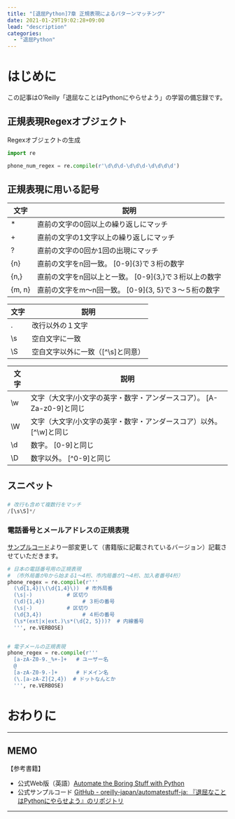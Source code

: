 ```yaml
---
title: "[退屈Python]7章 正規表現によるパターンマッチング"
date: 2021-01-29T19:02:28+09:00
lead: "description"
categories:
  - "退屈Python"
---
```


# はじめに
この記事はO’Reilly「退屈なことはPythonにやらせよう」の学習の備忘録です。

## 正規表現Regexオブジェクト
Regexオブジェクトの生成

```python
import re

phone_num_regex = re.compile(r'\d\d\d-\d\d\d-\d\d\d\d')
```


## 正規表現に用いる記号
|  文字  |  説明  |
| ---- | ---- |
|  *  |  直前の文字の0回以上の繰り返しにマッチ  |
|  +  |  直前の文字の1文字以上の繰り返しにマッチ  |
|  ?  |  直前の文字の0回か1回の出現にマッチ |
|  {n}  |  直前の文字をn回一致。 [0-9]{3}で３桁の数字 |
|  {n,}  |  直前の文字をn回以上と一致。 [0-9]{3,}で３桁以上の数字 |
|  {m, n}  |  直前の文字をm〜n回一致。 [0-9]{3, 5}で３〜５桁の数字 |

|  文字  |  説明  |
| ---- | ---- |
|  .  |  改行以外の１文字  |
|  \s  |  空白文字に一致  |
|  \S  |  空白文字以外に一致（[^\s]と同意）  |

|  文字  |  説明  |
| ---- | ---- |
|  \w  |  文字（大文字/小文字の英字・数字・アンダースコア）。 [A-Za-z0-9]と同じ  |
|  \W  |  文字（大文字/小文字の英字・数字・アンダースコア）以外。 [^\w]と同じ  |
|  \d  |  数字。 [0-9]と同じ  |
|  \D  |  数字以外。 [^0-9]と同じ  |





## スニペット
### 
```python
# 改行も含めて複数行をマッチ
/[\s\S]*/
```


### 電話番号とメールアドレスの正規表現
[サンプルコード](https://github.com/oreilly-japan/automatestuff-ja/blob/master/ch07/phoneAndEmail.py)より一部変更して（書籍版に記載されているバージョン）記載させていただきます。

```python
# 日本の電話番号用の正規表現
# （市外局番が0から始まる1〜4桁、市内局番が1〜4桁、加入者番号4桁）
phone_regex = re.compile(r'''
  (\d{1,4}|\(\d{1,4}\))  # 市外局番
  (\s|-)           # 区切り
  (\d){1,4})            # ３桁の番号
  (\s|-)           # 区切り
  (\d{3,4})             # ４桁の番号
  (\s*(ext|x|ext.)\s*(\d{2, 5}))?  # 内線番号
  ''', re.VERBOSE)


# 電子メールの正規表現
phone_regex = re.compile(r'''
  [a-zA-Z0-9._%+-]+   # ユーザー名
  @
  [a-zA-Z0-9.-]+      # ドメイン名
  (\.[a-zA-Z]{2,4})  # ドットなんとか
  ''', re.VERBOSE)
```

# おわりに


---
## MEMO
【参考書籍】
- 公式Web版（英語）[Automate the Boring Stuff with Python](https://automatetheboringstuff.com/)
- 公式サンプルコード [GitHub - oreilly-japan/automatestuff-ja: 『退屈なことはPythonにやらせよう』のリポジトリ](https://github.com/oreilly-japan/automatestuff-ja)
---